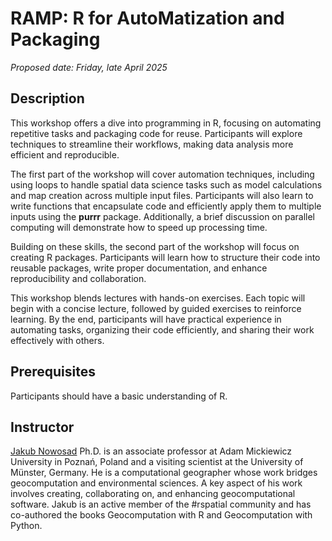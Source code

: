 # RAMP: R for AutoMatization and Packaging

*Proposed date: Friday, late April 2025*

## Description

This workshop offers a dive into programming in R, focusing on automating repetitive tasks and packaging code for reuse. 
Participants will explore techniques to streamline their workflows, making data analysis more efficient and reproducible.

The first part of the workshop will cover automation techniques, including using loops to handle spatial data science tasks such as model calculations and map creation across multiple input files. 
Participants will also learn to write functions that encapsulate code and efficiently apply them to multiple inputs using the **purrr** package. 
Additionally, a brief discussion on parallel computing will demonstrate how to speed up processing time.

Building on these skills, the second part of the workshop will focus on creating R packages. 
Participants will learn how to structure their code into reusable packages, write proper documentation, and enhance reproducibility and collaboration.

This workshop blends lectures with hands-on exercises. 
Each topic will begin with a concise lecture, followed by guided exercises to reinforce learning. 
By the end, participants will have practical experience in automating tasks, organizing their code efficiently, and sharing their work effectively with others.

## Prerequisites

Participants should have a basic understanding of R.

## Instructor

[Jakub Nowosad](https://jakubnowosad.com/) Ph.D. is an associate professor at Adam Mickiewicz University in Poznań, Poland and a visiting scientist at the University of Münster, Germany.
He is a computational geographer whose work bridges geocomputation and environmental sciences. 
A key aspect of his work involves creating, collaborating on, and enhancing geocomputational software. 
Jakub is an active member of the #rspatial community and has co-authored the books Geocomputation with R and Geocomputation with Python.